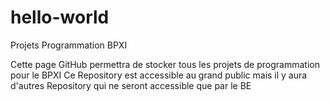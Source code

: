 # hello-world
Projets Programmation BPXI

Cette page GitHub permettra de stocker tous les projets de programmation pour le BPXI 
Ce Repository est accessible au grand public mais il y aura d'autres Repository qui ne seront accessible que par le BE 

